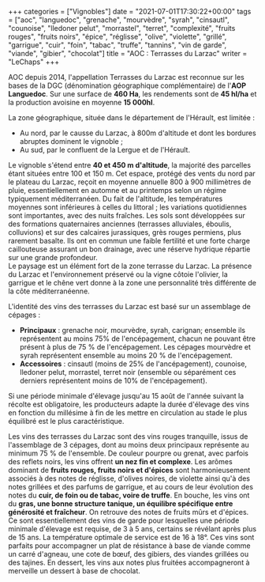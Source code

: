 +++
categories = ["Vignobles"]
date = "2021-07-01T17:30:22+00:00"
tags = ["aoc", "languedoc", "grenache", "mourvèdre", "syrah", "cinsautl", "counoise", "lledoner pelut", "morrastel", "terret", "complexité", "fruits rouges", "fruits noirs", "épice", "réglisse", "olive", "violette", "grillé", "garrigue", "cuir", "foin", "tabac", "truffe", "tannins", "vin de garde", "viande", "gibier", "chocolat"] 
title = "AOC : Terrasses du Larzac"
writer = "LeChaps"
+++

AOC depuis 2014, l'appellation Terrasses du Larzac est reconnue sur les bases de la DGC (dénomination géographique complémentaire) de l'**AOP Languedoc**. Sur une surface de **460 Ha**, les rendements sont de **45 hl/ha** et la production avoisine en moyenne **15 000hl**.  

La zone géographique, située dans le département de l'Hérault, est limitée :

* Au nord, par le causse du Larzac, à 800m d'altitude et dont les bordures abruptes dominent le vignoble ;
* Au sud, par le confluent de la Lergue et de l'Hérault.

Le vignoble s'étend entre **40 et 450 m d'altitude**, la majorité des parcelles étant situées entre 100 et 150 m. Cet espace, protégé des vents du nord par le plateau du Larzac, reçoit en moyenne annuelle 800 à 900 millimètres de pluie, essentiellement en automne et au printemps selon un régime typiquement méditerranéen. Du fait de l'altitude, les températures moyennes sont inférieures à celles du littoral ; les variations quotidiennes sont importantes, avec des nuits fraîches. Les sols sont développées sur des formations quaternaires anciennes (terrasses alluviales, éboulis, colluvions) et sur des calcaires jurassiques, grès rouges permiens, plus rarement basalte. Ils ont en commun une faible fertilité et une forte charge caillouteuse assurant un bon drainage, avec une réserve hydrique répartie sur une grande profondeur.  
Le paysage est un élément fort de la zone terrasse du Larzac. La présence du Larzac et l'environnement préservé ou la vigne côtoie l'olivier, la garrigue et le chêne vert donne à la zone une personnalité très différente de la côte méditerranéenne.  

L'identité des vins des terrasses du Larzac est basé sur un assemblage de cépages :

* **Principaux** : grenache noir, mourvèdre, syrah, carignan; ensemble ils représentent au moins 75% de l'encépagement, chacun ne pouvant être présent à plus de 75 % de l'encépagement. Les cépages mourvèdre et syrah représentent ensemble au moins 20 % de l'encépagement.
* **Accessoires** : cinsautl (moins de 25% de l'ancépagement), counoise, lledoner pelut, morrastel, terret noir (ensemble ou séparément ces derniers représentent moins de 10% de l'encépagement).

Si une période minimale d'élevage jusqu'au 15 août de l'année suivant la récolte est obligatoire, les producteurs adapte la durée d'élevage des vins en fonction du millésime à fin de les mettre en circulation au stade le plus équilibré est le plus caractéristique.  

Les vins des terrasses du Larzac sont des vins rouges tranquille, issus de l'assemblage de 3 cépages, dont au moins deux principaux représente au minimum 75 % de l'ensemble. De couleur pourpre ou grenat, avec parfois des reflets noirs, les vins offrent **un nez fin et complexe**. Les arômes dominant de **fruits rouges, fruits noirs et d'épices** sont harmonieusement associés à des notes de réglisse, d'olives noires, de violette ainsi qu'à des notes grillées et des parfums de garrigue, et au cours de leur évolution des notes du **cuir, de foin ou de tabac, voire de truffe**.
En bouche, les vins ont du **gras, une bonne structure tanique, un équilibre spécifique entre générosité et fraîcheur**. On retrouve des notes de fruits mûrs et d'épices.  
Ce sont essentiellement des vins de garde pour lesquelles une période minimale d'élevage est requise, de 3 à 5 ans, certains se révélant après plus de 15 ans.
La température optimale de service est de 16 à 18°. Ces vins sont parfaits pour accompagner un plat de résistance à base de viande comme un carré d'agneau, une cote de bœuf, des gibiers, des viandes grillées ou des tajines. En dessert, les vins aux notes plus fruitées accompagneront à merveille un dessert à base de chocolat.
